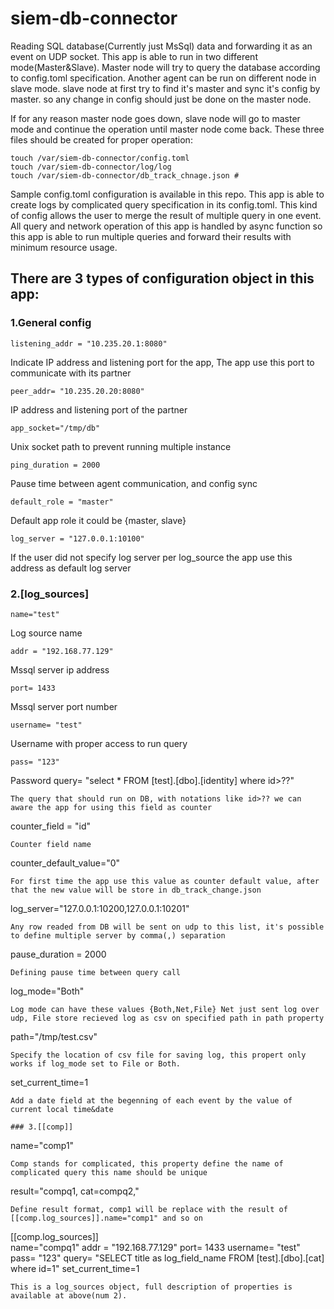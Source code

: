# siem-db-connector
Reading SQL database(Currently just MsSql) data and forwarding it as an event on UDP socket. This app is able to run in two different mode(Master&Slave). Master node will try to query the database according to config.toml specification. Another agent can be run on different node in slave mode. slave node at first try to find it's master and sync it's config by master. so any change in config should just be done on the master node.

If for any reason master node goes down, slave node will go to master mode and continue the operation until master node come back. These three files should be created for proper operation:
```
touch /var/siem-db-connector/config.toml
touch /var/siem-db-connector/log/log
touch /var/siem-db-connector/db_track_chnage.json #
```
Sample config.toml configuration is available in this repo. This app is able to create logs by complicated query specification in its config.toml. This kind of config allows the user to merge the result of multiple query in one event. All query and network operation of this app is handled by async function so this app is able to run multiple queries and forward their results with minimum resource usage.

## There are 3 types of configuration object in this app:

### 1.General config
```
listening_addr = "10.235.20.1:8080"
```
Indicate IP address and listening port for the app, The app use this port to communicate with its partner
```
peer_addr= "10.235.20.20:8080"
```
IP address and listening port of the partner
```
app_socket="/tmp/db"
```
Unix socket path to prevent running multiple instance
```
ping_duration = 2000
```
Pause time between agent communication, and config sync
```
default_role = "master"
```
Default app role it could be {master, slave}
```
log_server = "127.0.0.1:10100"
```
If the user did not specify log server per log_source the app use this address as default log server

### 2.[log_sources]
```
name="test"
```
Log source name
```
addr = "192.168.77.129"
```
Mssql server ip address
```
port= 1433
```
Mssql server port number
```
username= "test"
```
Username with proper access to run query
```
pass= "123"
```
Password
query= "select * FROM [test].[dbo].[identity] where id>??"
```
The query that should run on DB, with notations like id>?? we can aware the app for using this field as counter
```
counter_field = "id"
```
Counter field name
```
counter_default_value="0"
```
For first time the app use this value as counter default value, after that the new value will be store in db_track_change.json
```
log_server="127.0.0.1:10200,127.0.0.1:10201"
```
Any row readed from DB will be sent on udp to this list, it's possible to define multiple server by comma(,) separation
```
pause_duration = 2000
```
Defining pause time between query call
```
log_mode="Both"
```
Log mode can have these values {Both,Net,File} Net just sent log over udp, File store recieved log as csv on specified path in path property
```
path="/tmp/test.csv"
```
Specify the location of csv file for saving log, this propert only works if log_mode set to File or Both.
```
set_current_time=1
```
Add a date field at the begenning of each event by the value of current local time&date

### 3.[[comp]]
```
name="comp1"
```
Comp stands for complicated, this property define the name of complicated query this name should be unique
```
result="compq1, cat=compq2,"
```
Define result format, comp1 will be replace with the result of [[comp.log_sources]].name="comp1" and so on

```
[[comp.log_sources]]          
name="compq1"
addr = "192.168.77.129"
port= 1433
username= "test"
pass= "123"
query= "SELECT title as log_field_name  FROM [test].[dbo].[cat] where id=1"
set_current_time=1
```
This is a log_sources object, full description of properties is available at above(num 2).

